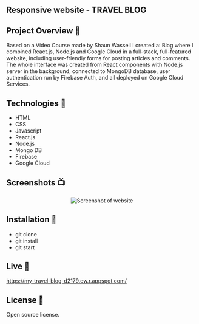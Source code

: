 ## Responsive website - TRAVEL BLOG

## Project Overview 🎉

Based on a Video Course made by Shaun Wassell I created a:
Blog where I combined React.js, Node.js and Google Cloud in a full-stack, full-featured website, including user-friendly forms for posting articles and comments. The whole interface was created from React components with Node.js server in the background, connected to MongoDB database, user authentication run by Firebase Auth, and all deployed on Google Cloud Services.

## Technologies 🔧

- HTML
- CSS
- Javascript
- React.js
- Node.js
- Mongo DB
- Firebase
- Google Cloud

## Screenshots 📺

<p align="center">
    <img src="/my-blog/public/assets/Screenshot-Travel-Blog.png" alt="Screenshot of website">
</p>

## Installation 💾

- git clone
- git install
- git start

## Live 📍

https://my-travel-blog-d2179.ew.r.appspot.com/

## License 🔱

Open source license.
